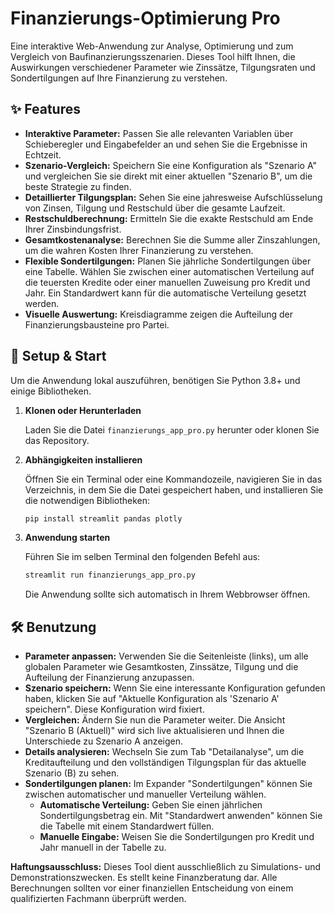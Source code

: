 # Finanzierungs-Optimierung Pro

Eine interaktive Web-Anwendung zur Analyse, Optimierung und zum Vergleich von Baufinanzierungsszenarien. Dieses Tool hilft Ihnen, die Auswirkungen verschiedener Parameter wie Zinssätze, Tilgungsraten und Sondertilgungen auf Ihre Finanzierung zu verstehen.

## ✨ Features

*   **Interaktive Parameter:** Passen Sie alle relevanten Variablen über Schieberegler und Eingabefelder an und sehen Sie die Ergebnisse in Echtzeit.
*   **Szenario-Vergleich:** Speichern Sie eine Konfiguration als "Szenario A" und vergleichen Sie sie direkt mit einer aktuellen "Szenario B", um die beste Strategie zu finden.
*   **Detaillierter Tilgungsplan:** Sehen Sie eine jahresweise Aufschlüsselung von Zinsen, Tilgung und Restschuld über die gesamte Laufzeit.
*   **Restschuldberechnung:** Ermitteln Sie die exakte Restschuld am Ende Ihrer Zinsbindungsfrist.
*   **Gesamtkostenanalyse:** Berechnen Sie die Summe aller Zinszahlungen, um die wahren Kosten Ihrer Finanzierung zu verstehen.
*   **Flexible Sondertilgungen:** Planen Sie jährliche Sondertilgungen über eine Tabelle. Wählen Sie zwischen einer automatischen Verteilung auf die teuersten Kredite oder einer manuellen Zuweisung pro Kredit und Jahr. Ein Standardwert kann für die automatische Verteilung gesetzt werden.
*   **Visuelle Auswertung:** Kreisdiagramme zeigen die Aufteilung der Finanzierungsbausteine pro Partei.

## 🚀 Setup & Start

Um die Anwendung lokal auszuführen, benötigen Sie Python 3.8+ und einige Bibliotheken.

1.  **Klonen oder Herunterladen**

    Laden Sie die Datei `finanzierungs_app_pro.py` herunter oder klonen Sie das Repository.

2.  **Abhängigkeiten installieren**

    Öffnen Sie ein Terminal oder eine Kommandozeile, navigieren Sie in das Verzeichnis, in dem Sie die Datei gespeichert haben, und installieren Sie die notwendigen Bibliotheken:

    ```bash
    pip install streamlit pandas plotly
    ```

3.  **Anwendung starten**

    Führen Sie im selben Terminal den folgenden Befehl aus:

    ```bash
    streamlit run finanzierungs_app_pro.py
    ```

    Die Anwendung sollte sich automatisch in Ihrem Webbrowser öffnen.

## 🛠️ Benutzung

*   **Parameter anpassen:** Verwenden Sie die Seitenleiste (links), um alle globalen Parameter wie Gesamtkosten, Zinssätze, Tilgung und die Aufteilung der Finanzierung anzupassen.
*   **Szenario speichern:** Wenn Sie eine interessante Konfiguration gefunden haben, klicken Sie auf "Aktuelle Konfiguration als 'Szenario A' speichern". Diese Konfiguration wird fixiert.
*   **Vergleichen:** Ändern Sie nun die Parameter weiter. Die Ansicht "Szenario B (Aktuell)" wird sich live aktualisieren und Ihnen die Unterschiede zu Szenario A anzeigen.
*   **Details analysieren:** Wechseln Sie zum Tab "Detailanalyse", um die Kreditaufteilung und den vollständigen Tilgungsplan für das aktuelle Szenario (B) zu sehen.
*   **Sondertilgungen planen:** Im Expander "Sondertilgungen" können Sie zwischen automatischer und manueller Verteilung wählen.
    *   **Automatische Verteilung:** Geben Sie einen jährlichen Sondertilgungsbetrag ein. Mit "Standardwert anwenden" können Sie die Tabelle mit einem Standardwert füllen.
    *   **Manuelle Eingabe:** Weisen Sie die Sondertilgungen pro Kredit und Jahr manuell in der Tabelle zu.

**Haftungsausschluss:** Dieses Tool dient ausschließlich zu Simulations- und Demonstrationszwecken. Es stellt keine Finanzberatung dar. Alle Berechnungen sollten vor einer finanziellen Entscheidung von einem qualifizierten Fachmann überprüft werden.
